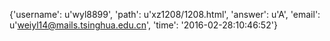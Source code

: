 {'username': u'wyl8899', 'path': u'xz1208/1208.html', 'answer': u'A', 'email': u'weiyl14@mails.tsinghua.edu.cn', 'time': '2016-02-28:10:46:52'}